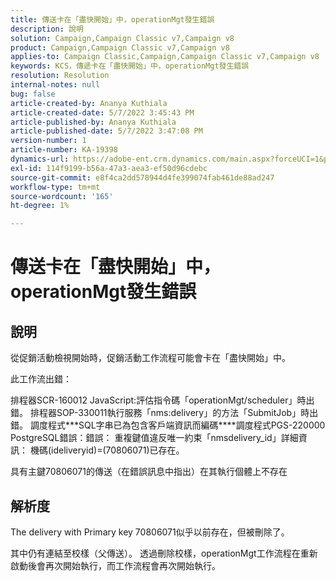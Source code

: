 ```yaml
---
title: 傳送卡在「盡快開始」中，operationMgt發生錯誤
description: 說明
solution: Campaign,Campaign Classic v7,Campaign v8
product: Campaign,Campaign Classic v7,Campaign v8
applies-to: Campaign Classic,Campaign,Campaign Classic v7,Campaign v8
keywords: KCS，傳遞卡在「盡快開始」中，operationMgt發生錯誤
resolution: Resolution
internal-notes: null
bug: false
article-created-by: Ananya Kuthiala
article-created-date: 5/7/2022 3:45:43 PM
article-published-by: Ananya Kuthiala
article-published-date: 5/7/2022 3:47:08 PM
version-number: 1
article-number: KA-19398
dynamics-url: https://adobe-ent.crm.dynamics.com/main.aspx?forceUCI=1&pagetype=entityrecord&etn=knowledgearticle&id=d14b53bd-1cce-ec11-a7b5-0022480a8e40
exl-id: 114f9199-b56a-47a3-aea3-ef50d96cdebc
source-git-commit: e8f4ca2dd578944d4fe399074fab461de88ad247
workflow-type: tm+mt
source-wordcount: '165'
ht-degree: 1%

---
```


# 傳送卡在「盡快開始」中，operationMgt發生錯誤

## 說明


從促銷活動檢視開始時，促銷活動工作流程可能會卡在「盡快開始」中。



此工作流出錯：

排程器SCR-160012 JavaScript:評估指令碼「operationMgt/scheduler」時出錯。
排程器SOP-330011執行服務「nms:delivery」的方法「SubmitJob」時出錯。
調度程式\*\*\*SQL字串已為包含客戶端資訊而編碼\*\*\**調度程式PGS-220000 PostgreSQL錯誤：錯誤： 重複鍵值違反唯一約束「nmsdelivery_id」詳細資訊： 機碼(ideliveryid)=(70806071)已存在。

具有主鍵70806071的傳送（在錯誤訊息中指出）在其執行個體上不存在


## 解析度


The delivery with Primary key 70806071似乎以前存在，但被刪除了。

其中仍有連結至校樣（父傳送）。 透過刪除校樣，operationMgt工作流程在重新啟動後會再次開始執行，而工作流程會再次開始執行。
